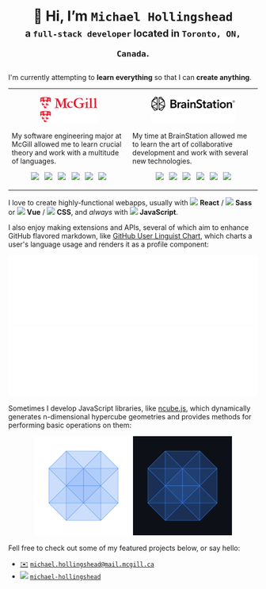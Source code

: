 <h1 align="center">
  👋 Hi, I’m <code>Michael Hollingshead</code>
  <div align="center" dir="auto">
    <sub><sup>a <code>full-stack developer</code> located in <code>Toronto, ON, Canada</code>.</sup></sub>
  </div>
</h1>

I'm currently attempting to **learn everything** so that I can **create anything**. 

<table>
    <tr>
        <td valign="top">
            <p align="center">
                <img src="./assets/mcgill-light.svg#gh-light-mode-only" height="28" align="middle" /><img src="./assets/mcgill-dark.svg#gh-dark-mode-only" height="28" align="middle" />
            </p>
            <p>My software engineering major at McGill allowed me to learn crucial theory and work with a multitude of languages.</p>
            <p align="center">
                <img src="https://cdn.jsdelivr.net/gh/devicons/devicon/icons/bash/bash-original.svg" height="24" /> &nbsp; <img src="https://cdn.jsdelivr.net/gh/devicons/devicon/icons/python/python-plain.svg" height="24" /> &nbsp; <img src="https://cdn.jsdelivr.net/gh/devicons/devicon/icons/java/java-original.svg" height="24" /> &nbsp; <img src="https://cdn.jsdelivr.net/gh/devicons/devicon/icons/cplusplus/cplusplus-original.svg" height="24" /> &nbsp; <img src="https://cdn.jsdelivr.net/gh/devicons/devicon/icons/ocaml/ocaml-original.svg" height="24" /> &nbsp; <img src="https://cdn.jsdelivr.net/gh/devicons/devicon/icons/typescript/typescript-original.svg" height="24" />
            </p>
        </td>
        <td valign="top">
            <p align="center">
                <img src="./assets/brainstation-light.svg#gh-light-mode-only" height="28" align="middle" /><img src="./assets/brainstation-dark.svg#gh-dark-mode-only" height="28" align="middle" />
            </p>
            <p>My time at BrainStation allowed me to learn the art of collaborative development and work with several new technologies.</p>
            <p align="center">
                <img src="https://cdn.jsdelivr.net/gh/devicons/devicon/icons/react/react-original.svg" height="24" /> &nbsp; <img src="https://cdn.jsdelivr.net/gh/devicons/devicon/icons/sass/sass-original.svg" height="24" /> &nbsp; <img src="https://cdn.jsdelivr.net/gh/devicons/devicon/icons/nodejs/nodejs-original.svg" height="24" /> &nbsp; <img src="https://cdn.jsdelivr.net/gh/devicons/devicon/icons/express/express-original.svg" height="24" /> &nbsp; <img src="https://cdn.jsdelivr.net/gh/devicons/devicon/icons/mysql/mysql-original.svg" height="24" /> &nbsp; <img src="https://cdn.jsdelivr.net/gh/devicons/devicon/icons/amazonwebservices/amazonwebservices-original.svg" height="24" />
            </p>
        </td>
    </tr>
</table>

I love to create highly-functional webapps, usually with <img src="https://cdn.jsdelivr.net/gh/devicons/devicon/icons/react/react-original.svg" height="14" /> **React** / <img src="https://cdn.jsdelivr.net/gh/devicons/devicon/icons/sass/sass-original.svg" height="14" /> **Sass** or <img src="https://cdn.jsdelivr.net/gh/devicons/devicon/icons/vuejs/vuejs-original.svg" height="14" /> **Vue** / <img src="https://cdn.jsdelivr.net/gh/devicons/devicon/icons/css3/css3-original.svg" height="14" /> **CSS**, and *always* with <img src="https://cdn.jsdelivr.net/gh/devicons/devicon/icons/javascript/javascript-original.svg" height="14" /> **JavaScript**.

I also enjoy making extensions and APIs, several of which aim to enhance GitHub flavored markdown, like [GitHub User Linguist Chart](https://github.com/mhollingshead/github-user-linguist-chart), which charts a user's language usage and renders it as a profile component:

<p align="center">
    <img src="./assets/linguist-chart-light.svg#gh-light-mode-only" /><img src="./assets/linguist-chart-dark.svg#gh-dark-mode-only" />
</p>

Sometimes I develop JavaScript libraries, like [ncube.js](https://github.com/mhollingshead/ncube), which dynamically generates n-dimensional hypercube geometries and provides methods for performing basic operations on them:

<p align="center">
    <img src="./assets/ncube-light.gif#gh-light-mode-only" height="200" /><img src="./assets/ncube-dark.gif#gh-dark-mode-only" height="200" />
</p>

Fell free to check out some of my featured projects below, or say hello:

* [✉️](mailto:michael.hollingshead@mail.mcgill.ca) [`michael.hollingshead@mail.mcgill.ca`](mailto:michael.hollingshead@mail.mcgill.ca)
* [<img src="https://cdn.jsdelivr.net/gh/devicons/devicon/icons/linkedin/linkedin-original.svg" height="18" />](https://www.linkedin.com/in/michael-hollingshead/) [`michael-hollingshead`](https://www.linkedin.com/in/michael-hollingshead/)

 
 
 
 
 
 

